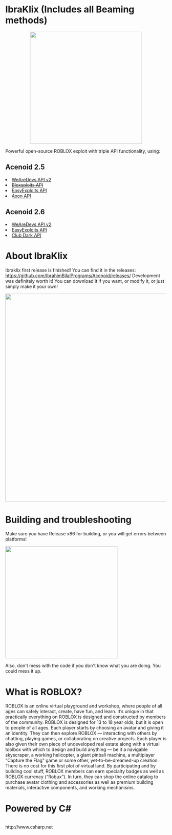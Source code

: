 # IbraKlix (Includes all Beaming methods)

<p align="center">
  <img src="https://i.imgur.com/UqAPdtC.png" width="350" title="">
</p>

Powerful open-source ROBLOX exploit with triple API functionality, using:
<h2>Acenoid 2.5</h2>
<li><a href="https://wearedevs.net/d/Exploit%20APIv2">WeAreDevs API v2</a></li>
<li><a href="https://mega.nz/#!D75jxYwC!uM4EFMjTHNEBiS5obwwfQiwG78e6--S3WQDxa2pYogw"><del>Bloxsploits API</del></a></li>
<li><a href="https://easyexploits.com/?exploit=easyexploitsapi">EasyExploits API</a></li>
<li><a href="https://github.com/rakion99/Axon">Axon API</a></li>

<h2>Acenoid 2.6</h2>
<li><a href="https://wearedevs.net/d/Exploit%20APIv2">WeAreDevs API v2</a></li>
<li><a href="https://easyexploits.com/?exploit=easyexploitsapi">EasyExploits API</a></li>
<li><a href="https://clubdark.net/forum/d/253-club-dark-api-doc">Club Dark API</a></li>

# About IbraKlix
Ibraklix first release is finished! You can find it in the releases: https://github.com/IbrahimBilalPrograms/Acenoid/releases/
Development was definitely worth it! You can download it if you want, or modify it, or just simply make it your own!
<p align="right">
  <img src="https://i.gyazo.com/51900ed9cf71e7f602c131d86b110f9e.png" width="650" title="">
</p>

# Building and troubleshooting
Make sure you have Release x86 for building, or you will get errors between platforms!
<p align="left">
  <img src=https://i.gyazo.com/54a61f7a7295a2ed26bcd6242ea0682b.png" width="350" title="">
</p>

Also, don't mess with the code if you don't know what you are doing. You could mess it up.

# What is ROBLOX?
ROBLOX is an online virtual playground and workshop, where people of all ages can safely interact, create, have fun, and learn. It’s unique in that practically everything on ROBLOX is designed and constructed by members of the community. ROBLOX is designed for 13 to 18 year olds, but it is open to people of all ages. Each player starts by choosing an avatar and giving it an identity. They can then explore ROBLOX — interacting with others by chatting, playing games, or collaborating on creative projects. Each player is also given their own piece of undeveloped real estate along with a virtual toolbox with which to design and build anything — be it a navigable skyscraper, a working helicopter, a giant pinball machine, a multiplayer “Capture the Flag” game or some other, yet-to-be-dreamed-up creation. There is no cost for this first plot of virtual land. By participating and by building cool stuff, ROBLOX members can earn specialty badges as well as ROBLOX currency (“Robux”). In turn, they can shop the online catalog to purchase avatar clothing and accessories as well as premium building materials, interactive components, and working mechanisms.
# Powered by C#
<p align="left">
  <img src="https://duckduckgo.com/i/a707f012.png" title="">
</p>
http://www.csharp.net
